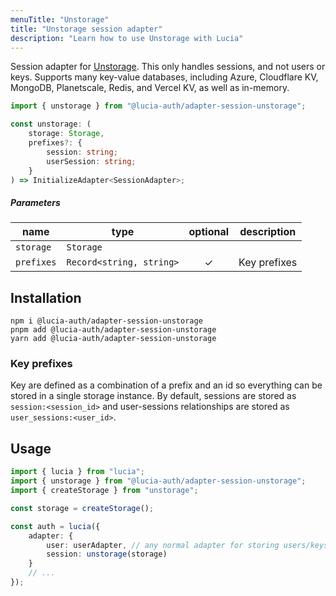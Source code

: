 ```yaml
---
menuTitle: "Unstorage"
title: "Unstorage session adapter"
description: "Learn how to use Unstorage with Lucia"
---
```


Session adapter for [Unstorage](https://github.com/unjs/unstorage). This only handles sessions, and not users or keys. Supports many key-value databases, including Azure, Cloudflare KV, MongoDB, Planetscale, Redis, and Vercel KV, as well as in-memory.

```ts
import { unstorage } from "@lucia-auth/adapter-session-unstorage";
```

```ts
const unstorage: (
	storage: Storage,
	prefixes?: {
		session: string;
		userSession: string;
	}
) => InitializeAdapter<SessionAdapter>;
```

##### Parameters

| name       | type                     | optional | description  |
| ---------- | ------------------------ | :------: | ------------ |
| `storage`  | `Storage`                |          |              |
| `prefixes` | `Record<string, string>` |    ✓     | Key prefixes |

## Installation

```
npm i @lucia-auth/adapter-session-unstorage
pnpm add @lucia-auth/adapter-session-unstorage
yarn add @lucia-auth/adapter-session-unstorage
```

### Key prefixes

Key are defined as a combination of a prefix and an id so everything can be stored in a single storage instance. By default, sessions are stored as `session:<session_id>` and user-sessions relationships are stored as `user_sessions:<user_id>`.

## Usage

```ts
import { lucia } from "lucia";
import { unstorage } from "@lucia-auth/adapter-session-unstorage";
import { createStorage } from "unstorage";

const storage = createStorage();

const auth = lucia({
	adapter: {
		user: userAdapter, // any normal adapter for storing users/keys
		session: unstorage(storage)
	}
	// ...
});
```
